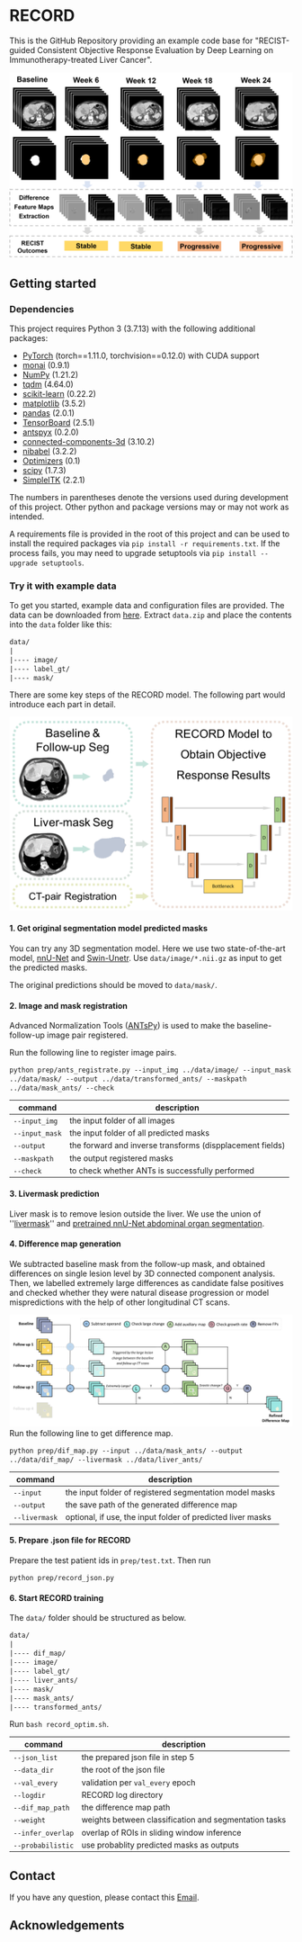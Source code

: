 # RECORD
This is the GitHub Repository providing an example code base for "RECIST-guided Consistent Objective Response Evaluation by Deep Learning on Immunotherapy-treated Liver Cancer".

![RECORD](documentation/record_schematic.png)

## Getting started
### Dependencies
This project requires Python 3 (3.7.13) with the following additional packages:
* [PyTorch](https://pytorch.org/) (torch==1.11.0, torchvision==0.12.0) with CUDA support
* [monai](https://pypi.org/project/monai/) (0.9.1)
* [NumPy](https://numpy.org/) (1.21.2)
* [tqdm](https://github.com/tqdm/tqdm) (4.64.0)
* [scikit-learn](https://scikit-learn.org/stable/) (0.22.2)
* [matplotlib](https://matplotlib.org/) (3.5.2)
* [pandas](https://pandas.pydata.org/) (2.0.1)
* [TensorBoard](https://pypi.org/project/tensorboard/) (2.5.1)
* [antspyx](https://pypi.org/project/antspyx/) (0.2.0)
* [connected-components-3d](https://pypi.org/project/connected-components-3d/) (3.10.2)
* [nibabel](https://pypi.org/project/nibabel/) (3.2.2)
* [Optimizers](https://pypi.org/project/Optimizers/) (0.1)
* [scipy](https://pypi.org/project/scipy/) (1.7.3)
* [SimpleITK](https://pypi.org/project/SimpleITK/) (2.2.1)

The numbers in parentheses denote the versions used during development of this project. Other python and package versions may or may not work as intended.

A requirements file is provided in the root of this project and can be used to install the required packages via `pip install -r requirements.txt`. If the process fails, you may need to upgrade setuptools via `pip install --upgrade setuptools`.

### Try it with example data
To get you started, example data and configuration files are provided. The data can be downloaded from [here](https://zenodo.org/record/6791937). Extract `data.zip` and place the contents into the `data` folder like this:
```
data/
|
|---- image/
|---- label_gt/
|---- mask/
```

There are some key steps of the RECORD model. The following part would introduce each part in detail.

![Key Steps](documentation/record_steps.png)

#### 1. Get original segmentation model predicted masks
You can try any 3D segmentation model. Here we use two state-of-the-art model, [nnU-Net](https://github.com/MIC-DKFZ/nnUNet/) and [Swin-Unetr](https://github.com/Project-MONAI/tutorials/blob/main/3d_segmentation/unetr_btcv_segmentation_3d.ipynb). Use `data/image/*.nii.gz` as input to get the predicted masks.

The original predictions should be moved to `data/mask/`.

#### 2. Image and mask registration
Advanced Normalization Tools ([ANTsPy](https://github.com/ANTsX/ANTsPy)) is used to make the baseline-follow-up image pair registered.

Run the following line to register image pairs.
```
python prep/ants_registrate.py --input_img ../data/image/ --input_mask ../data/mask/ --output ../data/transformed_ants/ --maskpath ../data/mask_ants/ --check
```

|  command  | description |
| ------------------- | ------------- |
| `--input_img`  | the input folder of all images |
| `--input_mask`  | the input folder of all predicted masks |
| `--output`  | the forward and inverse transforms (dispplacement fields) |
| `--maskpath`  | the output registered masks |
| `--check`  | to check whether ANTs is successfully performed |


#### 3. Livermask prediction
Liver mask is to remove lesion outside the liver. We use the union of ''[livermask](https://github.com/andreped/livermask)'' and [pretrained nnU-Net abdominal organ segmentation](https://zenodo.org/record/3734294#.ZAGgnHZBw2z).

#### 4. Difference map generation
We subtracted baseline mask from the follow-up mask, and obtained differences on single lesion level by 3D connected component analysis. Then, we labelled extremely large differences as candidate false positives and checked whether they were natural disease progression or model mispredictions with the help of other longitudinal CT scans. 

![Difference Map](documentation/dif_map.png)
Run the following line to get difference map.
```
python prep/dif_map.py --input ../data/mask_ants/ --output ../data/dif_map/ --livermask ../data/liver_ants/
```

|  command  | description |
| ------------------- | ------------- |
| `--input`  | the input folder of registered segmentation model masks |
| `--output`  | the save path of the generated difference map |
| `--livermask`  | optional, if use, the input folder of predicted liver masks |


#### 5. Prepare .json file for RECORD
Prepare the test patient ids in `prep/test.txt`. Then run 
```
python prep/record_json.py
```

#### 6. Start RECORD training
The `data/` folder should be structured as below.
```
data/
|
|---- dif_map/
|---- image/
|---- label_gt/
|---- liver_ants/
|---- mask/
|---- mask_ants/
|---- transformed_ants/
```
Run `bash record_optim.sh`.

|  command  | description |
| ------------------- | ------------- |
| `--json_list`  | the prepared json file in step 5 |
| `--data_dir`  | the root of the json file |
| `--val_every`  | validation per `val_every` epoch |
| `--logdir`  | RECORD log directory |
| `--dif_map_path` | the difference map path |
| `--weight` | weights between classification and segmentation tasks |
| `--infer_overlap` | overlap of ROIs in sliding window inference |
| `--probabilistic` | use probablity predicted masks as outputs |


## Contact
If you have any question, please contact this [Email](mailto:Estelle-xyj@sjtu.edu.cn).


## Acknowledgements


